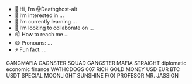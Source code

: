 - 👋 Hi, I’m @Deathghost-alt
- 👀 I’m interested in ...
- 🌱 I’m currently learning ...
- 💞️ I’m looking to collaborate on ...
- 📫 How to reach me ...
- 😄 Pronouns: ...
- ⚡ Fun fact: ...

<!---
Deathghost-alt/Deathghost-alt is a ✨ special ✨ repository because its `README.md` (this file) appears on your GitHub profile.
You can click the Preview link to take a look at your changes.
--->
GANGMAFIA 
GAGNSTER SQUAD 
GANGSTER MAFIA 
STRAIGHT 
diplomatic economic finance
WATHCDOGS 
007 
RICH
GOLD 
MONEY
USD 
EUR
BTC
USDT
SPECIAL 
MOONLIGHT
SUNSHINE 
F(O) 
PROFESOR
MR. JASSION

